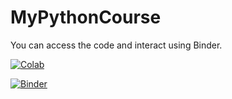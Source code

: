 # MyPythonCourse

You can access the code and interact using Binder.

[![Colab](https://img.shields.io/badge/launch-Colab-orange.svg)](https://colab.research.google.com/github/NaveenKumarReddy8/MyPythonCourse/)

[![Binder](https://mybinder.org/badge_logo.svg)](https://mybinder.org/v2/gh/NaveenKumarReddy8/MyPythonCourse/master)

